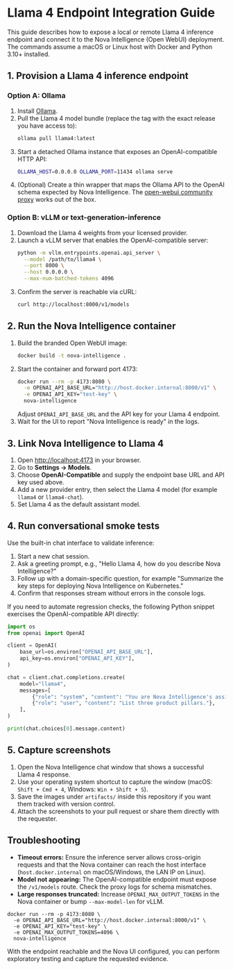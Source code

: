 # Llama 4 Endpoint Integration Guide

This guide describes how to expose a local or remote Llama 4 inference endpoint and
connect it to the Nova Intelligence (Open WebUI) deployment. The commands assume
a macOS or Linux host with Docker and Python 3.10+ installed.

## 1. Provision a Llama 4 inference endpoint

### Option A: Ollama

1. Install [Ollama](https://ollama.com/download).
2. Pull the Llama 4 model bundle (replace the tag with the exact release you have access to):
   ```bash
   ollama pull llama4:latest
   ```
3. Start a detached Ollama instance that exposes an OpenAI-compatible HTTP API:
   ```bash
   OLLAMA_HOST=0.0.0.0 OLLAMA_PORT=11434 ollama serve
   ```
4. (Optional) Create a thin wrapper that maps the Ollama API to the OpenAI schema expected by Nova Intelligence. The [open-webui community proxy](https://github.com/open-webui/ollama-openai-proxy) works out of the box.

### Option B: vLLM or text-generation-inference

1. Download the Llama 4 weights from your licensed provider.
2. Launch a vLLM server that enables the OpenAI-compatible server:
   ```bash
   python -m vllm.entrypoints.openai.api_server \
     --model /path/to/llama4 \
     --port 8000 \
     --host 0.0.0.0 \
     --max-num-batched-tokens 4096
   ```
3. Confirm the server is reachable via cURL:
   ```bash
   curl http://localhost:8000/v1/models
   ```

## 2. Run the Nova Intelligence container

1. Build the branded Open WebUI image:
   ```bash
   docker build -t nova-intelligence .
   ```
2. Start the container and forward port 4173:
   ```bash
   docker run --rm -p 4173:8080 \
     -e OPENAI_API_BASE_URL="http://host.docker.internal:8000/v1" \
     -e OPENAI_API_KEY="test-key" \
     nova-intelligence
   ```
   Adjust `OPENAI_API_BASE_URL` and the API key for your Llama 4 endpoint.
3. Wait for the UI to report "Nova Intelligence is ready" in the logs.

## 3. Link Nova Intelligence to Llama 4

1. Open <http://localhost:4173> in your browser.
2. Go to **Settings → Models**.
3. Choose **OpenAI-Compatible** and supply the endpoint base URL and API key used above.
4. Add a new provider entry, then select the Llama 4 model (for example `llama4` or `llama4-chat`).
5. Set Llama 4 as the default assistant model.

## 4. Run conversational smoke tests

Use the built-in chat interface to validate inference:

1. Start a new chat session.
2. Ask a greeting prompt, e.g., "Hello Llama 4, how do you describe Nova Intelligence?"
3. Follow up with a domain-specific question, for example "Summarize the key steps for deploying Nova Intelligence on Kubernetes."
4. Confirm that responses stream without errors in the console logs.

If you need to automate regression checks, the following Python snippet exercises the OpenAI-compatible API directly:

```python
import os
from openai import OpenAI

client = OpenAI(
    base_url=os.environ["OPENAI_API_BASE_URL"],
    api_key=os.environ["OPENAI_API_KEY"],
)

chat = client.chat.completions.create(
    model="llama4",
    messages=[
        {"role": "system", "content": "You are Nova Intelligence's assistant."},
        {"role": "user", "content": "List three product pillars."},
    ],
)

print(chat.choices[0].message.content)
```

## 5. Capture screenshots

1. Open the Nova Intelligence chat window that shows a successful Llama 4 response.
2. Use your operating system shortcut to capture the window (macOS: `Shift + Cmd + 4`, Windows: `Win + Shift + S`).
3. Save the images under `artifacts/` inside this repository if you want them tracked with version control.
4. Attach the screenshots to your pull request or share them directly with the requester.

## Troubleshooting

- **Timeout errors:** Ensure the inference server allows cross-origin requests and that the Nova container can reach the host interface (`host.docker.internal` on macOS/Windows, the LAN IP on Linux).
- **Model not appearing:** The OpenAI-compatible endpoint must expose the `/v1/models` route. Check the proxy logs for schema mismatches.
- **Large responses truncated:** Increase `OPENAI_MAX_OUTPUT_TOKENS` in the Nova container or bump `--max-model-len` for vLLM.

```
docker run --rm -p 4173:8080 \
  -e OPENAI_API_BASE_URL="http://host.docker.internal:8000/v1" \
  -e OPENAI_API_KEY="test-key" \
  -e OPENAI_MAX_OUTPUT_TOKENS=4096 \
  nova-intelligence
```

With the endpoint reachable and the Nova UI configured, you can perform exploratory testing and capture the requested evidence.
